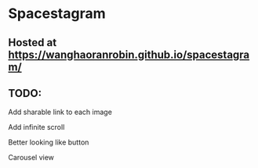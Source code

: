 # Spacestagram

## Hosted at https://wanghaoranrobin.github.io/spacestagram/

## TODO:

Add sharable link to each image

Add infinite scroll

Better looking like button

Carousel view
